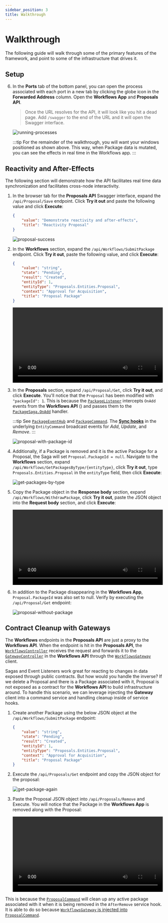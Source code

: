 ```yaml
---
sidebar_position: 3
title: Walkthrough
---
```


# Walkthrough

The following guide will walk through some of the primary features of the framework, and point to some of the infrastructure that drives it.

## Setup

6. In the **Ports** tab of the bottom panel, you can open the process associated with each port in a new tab by clicking the globe icon in the **Forwarded Address** column. Open the **Workflows App** and **Proposals API**.

    > Once the URL resolves for the API, it will look like you hit a dead page. Add `/swagger` to the end of the URL and it will open the Swagger interface.

    ![running-processes](/img/walkthrough/running-processes.png)

    :::tip
    For the remainder of the walkthrough, you will want your windows positioned as shown above. This way, when Package data is mutated, you can see the effects in real time in the Workflows app.
    :::

## Reactivity and After-Effects

The following section will demonstrate how the API facilitates real time data synchronization and facilitates cross-node interactivity.

1. In the browser tab for the **Proposals API** Swagger interface, expand the `/api/Proposal/Save` endpoint. Click **Try it out** and paste the following value and click **Execute**:

    ```json
    {
        "value": "Demonstrate reactivity and after-effects",
        "title": "Reactivity Proposal"
    }
    ```

    ![proposal-success](/img/walkthrough/proposal-success.png)

2. In the **Workflows** section, expand the `/api/Workflows/SubmitPackage` endpoint. Click **Try it out**, paste the following value, and click **Execute**:

    ```json
    {
        "value": "string",
        "state": "Pending",
        "result": "Created",
        "entityId": 1,
        "entityType": "Proposals.Entities.Proposal",
        "context": "Approval for Acquisition",
        "title": "Proposal Package"
    }
    ```

    <video controls width="100%">
        <source src="https://github.com/JaimeStill/distributed-design/assets/14102723/476bdc17-f9d4-45c4-b978-4192e695fa6c" />
    </video>

3. In the **Proposals** section, expand `/api/Proposal/Get`, click **Try it out**, and click **Execute**. You'll notice that the `Proposal` has been modified with `"packageId": 1`. This is because the [`PackageListener`](https://github.com/JaimeStill/distributed-design/blob/main/nodes/proposals/Proposals.Services/Event/Listeners/PackageEventListener.cs) intercepts `OnAdd` events from the **Workflows API** () and passes them to the [`PackageSaga.OnAdd`](https://github.com/JaimeStill/distributed-design/blob/main/nodes/proposals/Proposals.Services/Saga/PackageSaga.cs) handler.

    :::tip
    See [`PackageEventHub`](https://github.com/JaimeStill/distributed-design/blob/main/nodes/workflows/Workflows.Services/Event/PackageEventHub.cs) and [`PackageCommand`](https://github.com/JaimeStill/distributed-design/blob/main/nodes/workflows/Workflows.Services/Command/PackageCommand.cs). The [**Sync hooks**](https://github.com/JaimeStill/distributed-design/blob/main/nodes/core/Services/EntityCommand.cs#L44) in the underlying `EntityCommand` broadcast events for *Add*, *Update*, and *Remove*.
    :::

    ![proposal-with-package-id](/img/walkthrough/proposal-with-package-id.png)

4. Additionally, if a Package is removed and it is the active Package for a Proposal, the Saga will set `Proposal.PackageId = null`. Navigate to the **Workflows** section, expand `/api/Workflows/GetPackagesByType/{entityType}`, click **Try it out**, type `Proposals.Entities.Proposal` in the `entityType` field, then click **Execute**:

    ![get-packages-by-type](/img/walkthrough/get-packages-by-type.png)

5. Copy the Package object in the **Response body** section, expand `/api/Workflows/WithdrawPackage`, click **Try it out**, paste the JSON object into the **Request body** section, and click **Execute**:

    <video controls width="100%">
        <source src="https://github.com/JaimeStill/distributed-design/assets/14102723/8fec8622-94db-463a-8cd1-70446bf253d2" />
    </video>

6. In addition to the Package disappearing in the **Workflows App**, `Proposal.PackageId` was also set to null. Verify by executing the `/api/Proposal/Get` endpoint:

    ![proposal-without-package](/img/walkthrough/proposal-without-package.png)

## Contract Cleanup with Gateways

The **Workflows** endpoints in the **Proposals API** are just a proxy to the **Workflows API**. When the endpoint is hit in the **Proposals API**, the [`WorkflowsController`](https://github.com/JaimeStill/distributed-design/blob/main/nodes/proposals/Proposals.Api/Controllers/WorkflowsController.cs) receives the request and forwards it to the [`GatewayController`](https://github.com/JaimeStill/distributed-design/blob/main/nodes/workflows/Workflows.Api/Controllers/GatewayController.cs) in the **Workflows API** through the [`WorkflowsGateway`](https://github.com/JaimeStill/distributed-design/blob/main/nodes/contracts/workflows/WorkflowsGateway.cs) client.

Sagas and Event Listeners work great for reacting to changes in data exposed through public contracts. But how would you handle the inverse? If we delete a Proposal and there is a Package associated with it, Proposal is not exposed as a contract for the **Workflows API** to build infrastructure around. To handle this scenario, we can leverage injecting the **Gateway** client into a command service and handling cleanup inside of service hooks.

1. Create another Package using the below JSON object at the `/api/Workflows/SubmitPackage` endpoint:

    ```json
    {
        "value": "string",
        "state": "Pending",
        "result": "Created",
        "entityId": 1,
        "entityType": "Proposals.Entities.Proposal",
        "context": "Approval for Acquisition",
        "title": "Proposal Package"
    }
    ```

2. Execute the `/api/Proposals/Get` endpoint and copy the JSON object for the proposal:

    ![get-package-again](/img/walkthrough/get-package-again.png)

3. Paste the Proposal JSON object into `/api/Proposals/Remove` and Execute. You will notice that the Package in the **Workflows App** is removed along with the Proposal:

    <video controls width="100%">
        <source src="https://github.com/JaimeStill/distributed-design/assets/14102723/b7504f08-dc1b-4e3d-b446-f72688df7fdb" />
    </video>

This is because the [`ProposalCommand`](https://github.com/JaimeStill/distributed-design/blob/main/nodes/proposals/Proposals.Services/Command/ProposalCommand.cs#L46) will clean up any active package associated with it when it is being removed in the `AfterRemove` service hook. It is able to do so because [`WorkflowsGateway` is injected into `ProposalCommand`](https://github.com/JaimeStill/distributed-design/blob/main/nodes/proposals/Proposals.Services/Command/ProposalCommand.cs#L16).